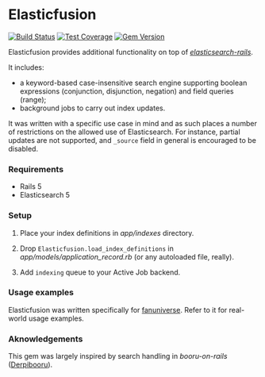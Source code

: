 # Elasticfusion

[![Build Status](https://travis-ci.org/little-bobby-tables/elasticfusion.svg?branch=master)](https://travis-ci.org/little-bobby-tables/elasticfusion)
[![Test Coverage](https://codeclimate.com/github/little-bobby-tables/elasticfusion/badges/coverage.svg)](https://codeclimate.com/github/little-bobby-tables/elasticfusion/coverage)
[![Gem Version](https://badge.fury.io/rb/elasticfusion.svg)](https://badge.fury.io/rb/elasticfusion)

Elasticfusion provides additional functionality on top of [*elasticsearch-rails*](https://github.com/elastic/elasticsearch-rails).

It includes:
* a keyword-based case-insensitive search engine supporting boolean expressions
(conjunction, disjunction, negation) and field queries (range);
* background jobs to carry out index updates.

It was written with a specific use case in mind and as such places a 
number of restrictions on the allowed use of Elasticsearch.
For instance, partial updates are not supported, and `_source` field
in general is encouraged to be disabled.

### Requirements

* Rails 5
* Elasticsearch 5

### Setup

1. Place your index definitions in *app/indexes* directory.

2. Drop `Elasticfusion.load_index_definitions` in *app/models/application_record.rb* 
(or any autoloaded file, really).

3. Add `indexing` queue to your Active Job backend.

### Usage examples

Elasticfusion was written specifically for [fanuniverse](https://www.github.com/little-bobby-tables/fanuniverse).
Refer to it for real-world usage examples.

### Aknowledgements

This gem was largely inspired by search handling in *booru-on-rails* ([Derpibooru](https://www.derpibooru.org)).

